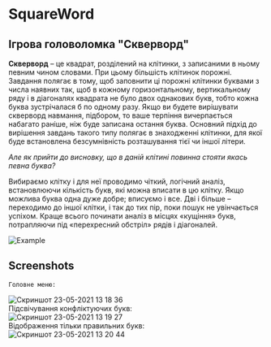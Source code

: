 # SquareWord  
## Ігрова головоломка "Скверворд" ##  
**Скверворд** – це квадрат, розділений на клітинки, з записаними в ньому певним чином словами. При цьому більшість клітинок порожні.  
Завдання полягає в тому, щоб заповнити ці порожні клітинки буквами з числа наявних так, щоб в кожному горизонтальному, вертикальному ряду і в діагоналях квадрата не було двох однакових букв, тобто кожна буква зустрічалася б по одному разу. Якщо ви будете вирішувати скверворд навмання, підбором, то ваше терпіння вичерпається набагато раніше, ніж буде записана остання буква. Основний підхід до вирішення завдань такого типу полягає в знаходженні клітинки, для якої буде встановлена безсумнівність розташування тієї чи іншої літери.  
  
  *Але як прийти до висновку, що в даній клітині повинна стояти якась певна буква?*  
      
Вибираємо клітку і для неї проводимо чіткий, логічний аналіз, встановлюючи кількість букв, які можна вписати в цю клітку. Якщо можлива буква одна дуже добре; вписуємо і все. Дві і більше – переходимо до іншої клітки, і так до тих пір, поки пошук не увінчається успіхом. Краще всього починати аналіз в місцях «кущіння» букв, потрапляючи під «перехресний обстріл» рядів і діагоналей.  

![Example](https://user-images.githubusercontent.com/69078357/114281310-4d49c300-9a46-11eb-910c-91abf95e7b0d.png)  
  
## Screenshots ##  
    Головне меню:  
![Скриншот 23-05-2021 13 18 36](https://user-images.githubusercontent.com/69078357/119256530-c998ff80-bbc9-11eb-8496-f5715f2f4f13.png)  
    Підсвічування конфліктуючих букв:  
![Скриншот 23-05-2021 13 19 27](https://user-images.githubusercontent.com/69078357/119256562-e7666480-bbc9-11eb-8386-0a6e02cee701.png)  
    Відображення тільки правильних букв:  
![Скриншот 23-05-2021 13 20 44](https://user-images.githubusercontent.com/69078357/119256572-0107ac00-bbca-11eb-96a8-5fdded5de499.png)  
